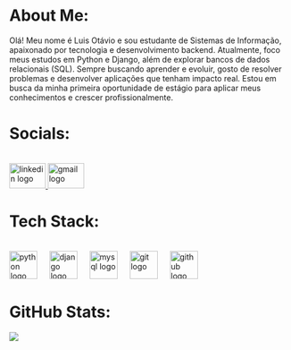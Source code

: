 # About Me:
Olá! Meu nome é Luis Otávio e sou estudante de Sistemas de Informação, apaixonado por tecnologia e desenvolvimento backend. Atualmente, foco meus estudos em Python e Django, além de explorar bancos de dados relacionais (SQL). Sempre buscando aprender e evoluir, gosto de resolver problemas e desenvolver aplicações que tenham impacto real. Estou em busca da minha primeira oportunidade de estágio para aplicar meus conhecimentos e crescer profissionalmente.


# Socials:

<br clear="both">

<div align="left">
  <a href="https://www.linkedin.com/in/luis-otavio-dias" target="_blank">
    <img src="https://raw.githubusercontent.com/maurodesouza/profile-readme-generator/master/src/assets/icons/social/linkedin/default.svg" width="65" height="45" alt="linkedin logo"  />
  </a>
  <a href="mailto:luisodsilva@gmail.com" target="_blank">
    <img src="https://raw.githubusercontent.com/maurodesouza/profile-readme-generator/master/src/assets/icons/social/gmail/default.svg" width="65" height="45" alt="gmail logo"  />
  </a>
</div>

###


#  Tech Stack:
<br clear="both">

<div align="left">
  <img src="https://cdn.jsdelivr.net/gh/devicons/devicon/icons/python/python-original.svg" height="50" alt="python logo"  />
  <img width="14" />
  <img src="https://cdn.jsdelivr.net/gh/devicons/devicon/icons/django/django-plain.svg" height="50" alt="django logo"  />
  <img width="14" />
  <img src="https://cdn.jsdelivr.net/gh/devicons/devicon/icons/mysql/mysql-original.svg" height="50" alt="mysql logo"  />
  <img width="14" />
  <img src="https://cdn.jsdelivr.net/gh/devicons/devicon/icons/git/git-original.svg" height="50" alt="git logo"  />
  <img width="14" />
  <img src="https://cdn.jsdelivr.net/gh/devicons/devicon/icons/github/github-original.svg" height="50" alt="github logo"  />
</div>

###

#  GitHub Stats:

![](https://nirzak-streak-stats.vercel.app/?user=luis-otavio-dias&theme=midnight-purple&hide_border=false)<br/>


<!-- Proudly created with GPRM ( https://gprm.itsvg.in ) -->
